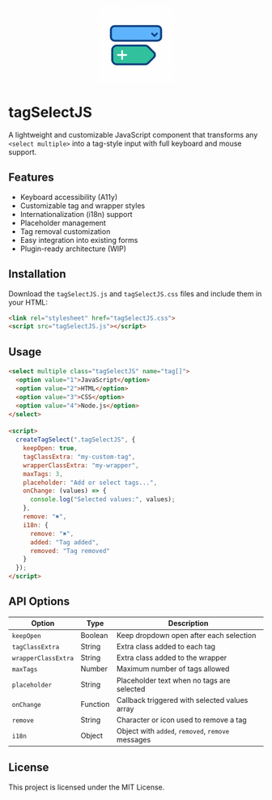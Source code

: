 <p align="center">
  <img src="https://github.com/lorenzoferriolo/tagSelectJS/blob/main/logo.png?raw=true" alt="tagSelectJS Logo" width="150"/>
</p>

# tagSelectJS

A lightweight and customizable JavaScript component that transforms any `<select multiple>` into a tag-style input with full keyboard and mouse support.

## Features

- Keyboard accessibility (A11y)
- Customizable tag and wrapper styles
- Internationalization (i18n) support
- Placeholder management
- Tag removal customization
- Easy integration into existing forms
- Plugin-ready architecture (WIP)

## Installation

Download the `tagSelectJS.js` and `tagSelectJS.css` files and include them in your HTML:

```html
<link rel="stylesheet" href="tagSelectJS.css">
<script src="tagSelectJS.js"></script>
```

## Usage

```html
<select multiple class="tagSelectJS" name="tag[]">
  <option value="1">JavaScript</option>
  <option value="2">HTML</option>
  <option value="3">CSS</option>
  <option value="4">Node.js</option>
</select>

<script>
  createTagSelect(".tagSelectJS", {
    keepOpen: true,
    tagClassExtra: "my-custom-tag",
    wrapperClassExtra: "my-wrapper",
    maxTags: 3,
    placeholder: "Add or select tags...",
    onChange: (values) => {
      console.log("Selected values:", values);
    },
    remove: "✖",
    i18n: {
      remove: "✖",
      added: "Tag added",
      removed: "Tag removed"
    }
  });
</script>
```

## API Options

| Option             | Type     | Description                                             |
|--------------------|----------|---------------------------------------------------------|
| `keepOpen`         | Boolean  | Keep dropdown open after each selection                |
| `tagClassExtra`    | String   | Extra class added to each tag                          |
| `wrapperClassExtra`| String   | Extra class added to the wrapper                       |
| `maxTags`          | Number   | Maximum number of tags allowed                         |
| `placeholder`      | String   | Placeholder text when no tags are selected             |
| `onChange`         | Function | Callback triggered with selected values array          |
| `remove`           | String   | Character or icon used to remove a tag                 |
| `i18n`             | Object   | Object with `added`, `removed`, `remove` messages      |

## License

This project is licensed under the MIT License.
